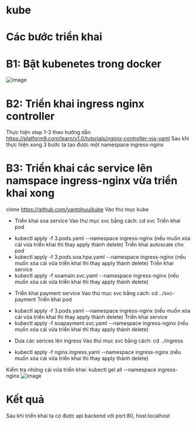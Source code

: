 # kube

# Các bước triển khai
# B1: Bật kubenetes trong docker
![image](https://github.com/vantohuu/kube/assets/82772386/36b6313b-ecc0-4bda-9d91-aeb2d72e42eb)

# B2: Triển khai ingress nginx controller

Thực hiện step 1-3 theo hướng dẫn https://platform9.com/learn/v1.0/tutorials/nginix-controller-via-yaml
Sau khi thực hiện xong 3 bước ta tạo được một namespace ingress-nginx

# B3: Triển khai các service lên namspace ingress-nginx vừa triển khai xong

clone https://github.com/vantohuu/kube
Vào thư mục kube

* Triển khai soa service
Vao thư mục svc bằng cách: cd svc
Triển khai pod
+  kubectl apply -f 3.pods.yaml --namespace ingress-nginx (nếu muốn xóa cái vừa triển khai thì thay apply thành delete)
Triển khai autoscale cho pod
+  kubectl apply -f 3.pods.soa.hpa.yaml --namespace ingress-nginx (nếu muốn xóa cái vừa triển khai thì thay apply thành delete)
Triển khai service 
+  kubectl apply -f soamain.svc.yaml --namespace ingress-nginx (nếu muốn xóa cái vừa triển khai thì thay apply thành delete)


* Triển khai payment service
Vao thư mục svc bằng cách: cd ../svc-payment
Triển khai pod
+  kubectl apply -f 3.pods.yaml --namespace ingress-nginx (nếu muốn xóa cái vừa triển khai thì thay apply thành delete)
Triển khai service 
+  kubectl apply -f soapayment.svc.yaml --namespace ingress-nginx (nếu muốn xóa cái vừa triển khai thì thay apply thành delete)


* Dưa các serices lên ingress
Vao thư mục svc bằng cách: cd ../ingress
+  kubectl apply -f nginx.ingress.yaml --namespace ingress-nginx (nếu muốn xóa cái vừa triển khai thì thay apply thành delete)

Kiểm tra những cái vừa triển khai: kubectl gel all --namespace ingress-nginx
![image](https://github.com/vantohuu/kube/assets/82772386/82a6ef55-178a-4967-a04e-c7dc23655ffb)

# Kết quả
Sau khi triển khai ta có được api backend với port:80, host:localhost

